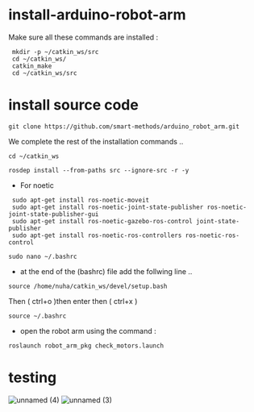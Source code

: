 # install-arduino-robot-arm
Make sure all these commands are installed :

```
 mkdir -p ~/catkin_ws/src
 cd ~/catkin_ws/
 catkin_make
 cd ~/catkin_ws/src
```
# install source code 
```
git clone https://github.com/smart-methods/arduino_robot_arm.git
``` 
 We complete the rest of the installation commands ..
```
cd ~/catkin_ws
``` 
```
rosdep install --from-paths src --ignore-src -r -y
```
* For noetic 
```
 sudo apt-get install ros-noetic-moveit
 sudo apt-get install ros-noetic-joint-state-publisher ros-noetic-joint-state-publisher-gui
 sudo apt-get install ros-noetic-gazebo-ros-control joint-state-publisher
 sudo apt-get install ros-noetic-ros-controllers ros-noetic-ros-control
```
```
sudo nano ~/.bashrc
```
* at the end of the (bashrc) file add the follwing line .. 
```
source /home/nuha/catkin_ws/devel/setup.bash
```
Then
( ctrl+o )then enter then ( ctrl+x )
```
source ~/.bashrc
```
* open the robot arm using the command :
```
roslaunch robot_arm_pkg check_motors.launch
```
# testing
![unnamed (4)](https://user-images.githubusercontent.com/108008564/181065537-4100a1b3-0cba-45f2-ae85-2a933469b5ba.jpg)
![unnamed (3)](https://user-images.githubusercontent.com/108008564/181065621-0fbdceba-7216-4855-90b2-0a71e228d8cc.jpg)

